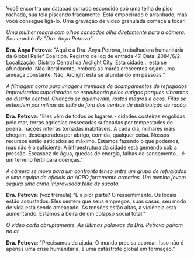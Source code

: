 Você encontra um datapad surrado escondido sob uma telha de piso rachada, sua tela piscando fracamente. Está empoeirado e arranhado, mas você consegue ligá-lo. Uma gravação de vídeo granulada começa a tocar.

_Uma mulher magra com olhos cansados olha diretamente para a câmera. Seu crachá diz "Dra. Anya Petrova"._

**Dra. Anya Petrova**: "Aqui é a Dra. Anya Petrova, trabalhadora humanitária da Global Relief Coalition. Registro de log de entrada 47. Data: 2084/6/2. Localização: Distrito Central da Arclight City. Esta cidade... está se afundando. Não literalmente, embora as marés crescentes sejam uma ameaça constante. Não, Arclight está se afundando em pessoas."

_A filmagem corta para imagens tremidas de acampamentos de refugiados improvisados superlotados se espalhando pelos antigos parques vibrantes do distrito central. Crianças se aglomeram, rostos magros e ocos. Filas se estendem por milhas do lado de fora dos centros de distribuição de ração._

**Dra. Petrova**: "Eles vêm de todos os lugares - cidades costeiras engolidas pelo mar, terras agrícolas ressecadas sufocadas por tempestades de poeira, nações inteiras tornadas inabitáveis. A cada dia, milhares mais chegam, desesperados por abrigo, comida, qualquer coisa. Nossos recursos estão esticados ao máximo. Estamos fazendo o que podemos, mas não é o suficiente. A infraestrutura da cidade está gemendo sob a pressão. Escassez de água, quedas de energia, falhas de saneamento... é um terreno fértil para doenças."

_A câmera se move para um confronto tenso entre um grupo de refugiados e uma equipe de oficiais da ACPD fortemente armados. Um menino jovem segura uma arma improvisada feita de sucata._

**Dra. Petrova**: (voz trêmula) "E a pior parte? O ressentimento. Os locais estão assustados. Eles sentem que seus empregos, suas casas, seu modo de vida está sendo ameaçado. As tensões estão altas, a violência está aumentando. Estamos à beira de um colapso social total."

_O vídeo corta abruptamente. As últimas palavras da Dra. Petrova pairam no ar._

**Dra. Petrova**: "Precisamos de ajuda. O mundo precisa acordar. Isso não é apenas uma crise humanitária, é uma catástrofe global em formação."
